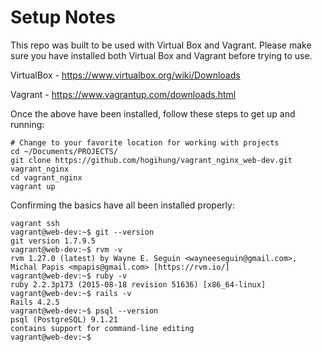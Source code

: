 # Setup Notes

This repo was built to be used with Virtual Box and Vagrant.  Please make sure
you have installed both Virtual Box and Vagrant before trying to use.

  VirtualBox - https://www.virtualbox.org/wiki/Downloads

  Vagrant    - https://www.vagrantup.com/downloads.html

Once the above have been installed, follow these steps to get up and running:

```
# Change to your favorite location for working with projects
cd ~/Documents/PROJECTS/
git clone https://github.com/hogihung/vagrant_nginx_web-dev.git vagrant_nginx
cd vagrant_nginx
vagrant up
```  


Confirming the basics have all been installed properly:

```
vagrant ssh
vagrant@web-dev:~$ git --version
git version 1.7.9.5
vagrant@web-dev:~$ rvm -v
rvm 1.27.0 (latest) by Wayne E. Seguin <wayneeseguin@gmail.com>, Michal Papis <mpapis@gmail.com> [https://rvm.io/]
vagrant@web-dev:~$ ruby -v
ruby 2.2.3p173 (2015-08-18 revision 51636) [x86_64-linux]
vagrant@web-dev:~$ rails -v
Rails 4.2.5
vagrant@web-dev:~$ psql --version
psql (PostgreSQL) 9.1.21
contains support for command-line editing
vagrant@web-dev:~$
```


